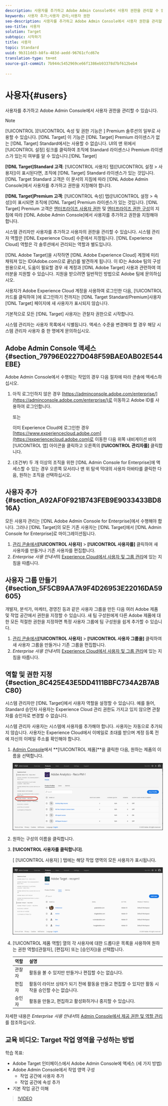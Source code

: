 ```yaml
---
description: 사용자를 추가하고 Adobe Admin Console에서 사용자 권한을 관리할 수 있습니다.
keywords: 사용자 추가;사용자 관리;사용자 권한
seo-description: 사용자를 추가하고 Adobe Admin Console에서 사용자 권한을 관리할 수 있습니다.
seo-title: 사용자
solution: Target
subtopic: 시작하기
title: 사용자
topic: Standard
uuid: 9b311dd3-b8fa-483d-aedd-96761cfcd67e
translation-type: tm+mt
source-git-commit: 7b944c5452969ce66f1386eb93378d7bf612beb4

---
```



# 사용자{#users}

사용자를 추가하고 Adobe Admin Console에서 사용자 권한을 관리할 수 있습니다.

>[!NOTE]
>
>[!UICONTROL ][!UICONTROL 속성 및 권한 기능은 ] Premium 솔루션의 일부로 사용할 수 있습니다. [!DNL Target] 이 기능은 [!DNL Target] Premium 라이센스가 없는 [!DNL Target] Standard에서는 사용할 수 없습니다.
> UI의 맨 위에서 [!UICONTROL 설정] 링크를 클릭하여 조직에 Standard 라이센스나 Premium 라이센스가 있는지 여부를 알 수 있습니다.[!DNL Target]
>
>**[!DNL Target]Standard 고객**: [!UICONTROL 사용자] 탭([!UICONTROL 설정 &gt; 사용자])이 표시된다면, 조직에 [!DNL Target] Standard 라이센스가 있는 것입니다. [!DNL Target Standard 고객은 이 문서의 지침에 따라 [!DNL Adobe Admin Console]에서 사용자를 추가하고 권한을 지정해야 합니다.
>
>**[!DNL Target]Premium 고객**: [!UICONTROL 속성] 탭([!UICONTROL 설정 &gt; 속성])이 표시되면 조직에 [!DNL Target] Premium 라이센스가 있는 것입니다. [!DNL Target] Premium 고객은 [엔터프라이즈 사용자 권한](/help/administrating-target/c-user-management/property-channel/property-channel.md) 및 [엔터프라이즈 권한 구성](/help/administrating-target/c-user-management/property-channel/properties-overview.md)의 지침에 따라 [!DNL Adobe Admin Console]에서 사용자를 추가하고 권한을 지정해야 합니다.

시스템 관리자만 사용자를 추가하고 사용자의 권한을 관리할 수 있습니다. 시스템 관리자 역할은 [!DNL Experience Cloud] 수준에서 지정됩니다. [!DNL Experience Cloud] 역할은 각 솔루션에서 관리되는 역할과 별도입니다.

[!DNL Adobe Target]을 시작하면 [!DNL Adobe Experience Cloud] 계정에 미리 채워져 있는 ID(Adobe.com으로 끝남)를 발견하게 됩니다. 이 ID는 Adobe 팀의 구성원용으로서, 도움이 필요할 경우 새 계정과 [!DNL Adobe Target] 사용과 관련하여 여러분을 지원할 수 있습니다. 지원을 받으려면 일반적인 방법으로 Adobe 팀에 문의하십시오.

사용자가 Adobe Experience Cloud 계정을 사용하여 로그인한 다음, [!UICONTROL  카드를 클릭하여 ]에 로그인하기 전까지는 [!DNL Target Standard/Premium]사용자[!DNL Target] 페이지에 새 사용자가 표시되지 않습니다.

기본적으로 모든 [!DNL Target] 사용자는 관찰자 권한으로 시작합니다.

시스템 관리자는 사용자 목록에서 식별됩니다. 액세스 수준을 변경해야 할 경우 해당 시스템 관리자 사용자 중 한 명에게 문의하십시오.

## Adobe Admin Console 액세스 {#section_79796E0227D048F59BAE0AB02E544EBE}

Adobe Admin Console에서 수행되는 작업의 경우 다음 절차에 따라 콘솔에 액세스하십시오.

1. 아직 로그인하지 않은 경우 [https://adminconsole.adobe.com/enterprise/](https://adminconsole.adobe.com/enterprise/)로 이동하고 Adobe ID를 사용하여 로그인합니다.

   또는

   이미 Experience Cloud에 로그인한 경우 [https://www.experiencecloud.adobe.com](https://experiencecloud.adobe.com)로 이동한 다음 위쪽 내비게이션 바의 [!UICONTROL 앱] 아이콘을 클릭하고 오른쪽의 **[!UICONTROL 관리자를]** 클릭합니다.

1. (조건부) 두 개 이상의 조직을 위한 [!DNL Admin Console for Enterprise]에 액세스할 수 있는 경우 오른쪽 모서리나 맨 위 탐색 막대의 사용자 아바타를 클릭한 다음, 원하는 조직을 선택하십시오.

## 사용자 추가 {#section_A92AF0F921B743FEB9E9033433BD816A}

모든 사용자 관리는 [!DNL Adobe Admin Console for Enterprise]에서 수행해야 합니다. 그러나 [!DNL Target]의 모든 기존 사용자는 [!DNL Target]에서 [!DNL Admin Console for Enterprise]로 마이그레이션됩니다.

1. [관리 콘솔에서](../../../administrating-target/c-user-management/c-user-management/user-management.md#section_79796E0227D048F59BAE0AB02E544EBE)**[!UICONTROL 사용자]** &gt; **[!UICONTROL 사용자를]** 클릭하여 새 사용자를 만들거나 기존 사용자를 편집합니다.
1. *Enterprise 사용 안내서*의 [Experience Cloud에서 사용자 및 그룹 관리](https://helpx.adobe.com/enterprise/help/users.html)에 있는 지침을 따릅니다.

## 사용자 그룹 만들기 {#section_5F5CB9AA7A9F4D26953E22016DA59605}

개발자, 분석가, 마케터, 경영진 등과 같은 사용자 그룹을 만든 다음 여러 Adobe 제품 및 작업 공간에서 권한을 지정할 수 있습니다. 새 팀 구성원에게 다른 Adobe 제품에 대한 모든 적절한 권한을 지정하면 특정 사용자 그룹에 팀 구성원을 쉽게 추가할 수 있습니다.

1. [관리 콘솔에서](../../../administrating-target/c-user-management/c-user-management/user-management.md#section_79796E0227D048F59BAE0AB02E544EBE)**[!UICONTROL 사용자]** &gt; **[!UICONTROL 사용자 그룹을]** 클릭하여 새 사용자 그룹을 만들거나 기존 그룹을 편집합니다.
1. *Enterprise 사용 안내서*의 [Experience Cloud에서 사용자 및 그룹 관리](https://helpx.adobe.com/enterprise/help/users.html)에 있는 지침을 따릅니다.

## 역할 및 권한 지정 {#section_8C425E43E5DD4111BBFC734A2B7ABC80}

시스템 관리자만 [!DNL Target]에서 사용자 역할을 설정할 수 있습니다. 예를 들어, Standard 승인자 사용자는 Experience Cloud 관리 권한도 가지고 있지 않으면 관찰자를 승인자로 변경할 수 없습니다.

시스템 관리자 사용자는 시스템에 사용자를 추가해야 합니다. 사용자는 자동으로 추가되지 않습니다. 사용자는 Experience Cloud에서 이메일로 초대를 받으며 계정 등록 전에 자신의 이메일 주소를 확인해야 합니다.

1. [Admin Console](../../../administrating-target/c-user-management/c-user-management/user-management.md#section_79796E0227D048F59BAE0AB02E544EBE)에서 **[!UICONTROL 제품]**을 클릭한 다음, 원하는 제품의 이름을 선택합니다.

   ![제품 탭](/help/administrating-target/c-user-management/c-user-management/assets/workspace-new.png)

1. 원하는 구성의 이름을 클릭합니다.
1. **[!UICONTROL 사용자를 클릭합니다]**.

   [ [!UICONTROL 사용자] ] 탭에는 해당 작업 영역의 모든 사용자가 표시됩니다.

   ![구성 사용자](/help/administrating-target/c-user-management/c-user-management/assets/configuration_users-new.png)

1. [!UICONTROL 제품 역할] 열의 각 사용자에 대한 드롭다운 목록을 사용하여 원하는 권한 역할([관찰자], [편집자] 또는 [승인자])을 선택합니다.

   | 역할 | 설명 |
   |--- |--- |
   | 관찰자 | 활동을 볼 수 있지만 만들거나 편집할 수는 없습니다. |
   | 편집자 | 활동이 라이브 상태가 되기 전에 활동을 만들고 편집할 수 있지만 활동 시작을 승인할 수는 없습니다. |
   | 승인자 | 활동을 만들고, 편집하고 활성화하거나 중지할 수 있습니다. |

자세한 내용은 *Enterprise 사용 안내서*의 [Admin Console에서 제공 권한 및 역할 관리](https://helpx.adobe.com/enterprise/help/manage-permissions-and-roles.html)를 참조하십시오.

## 교육 비디오: Target 작업 영역을 구성하는 방법

학습 목표:

* Adobe Target 인터페이스에서 Adobe Admin Console에 액세스 (세 가지 방법)
* Adobe Admin Console에서 작업 영역 구성
   * 작업 공간에 사용자 추가
   * 작업 공간에 속성 추가
* 기본 작업 공간 이해

>[!VIDEO](https://video.tv.adobe.com/v/19463/)
